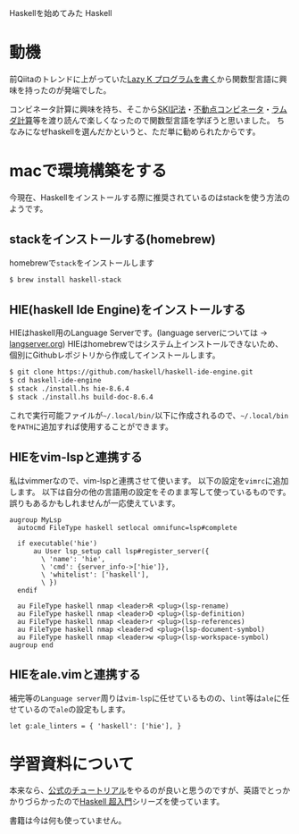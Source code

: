 Haskellを始めてみた
Haskell

# 動機

前Qiitaのトレンドに上がっていた[Lazy K プログラムを書く](https://qiita.com/zk_phi/items/acb821d298151a7b96d2)から関数型言語に興味を持ったのが発端でした。

コンビネータ計算に興味を持ち、そこから[SKI記法](https://ja.wikipedia.org/wiki/SKIコンビネータ計算)・[不動点コンビネータ](https://ja.wikipedia.org/wiki/不動点コンビネータ)・[ラムダ計算](https://ja.wikipedia.org/wiki/ラムダ計算)等を渡り読んで楽しくなったので関数型言語を学ぼうと思いました。
ちなみになぜhaskellを選んだかというと、ただ単に勧められたからです。

# macで環境構築をする

今現在、Haskellをインストールする際に推奨されているのはstackを使う方法のようです。

## stackをインストールする(homebrew)
homebrewで`stack`をインストールします

```bash
$ brew install haskell-stack
```

## HIE(haskell Ide Engine)をインストールする

HIEはhaskell用のLanguage Serverです。(language serverについては → [langserver.org](langserver.org))
HIEはhomebrewではシステム上インストールできないため、個別にGithubレポジトリから作成してインストールします。


```bash
$ git clone https://github.com/haskell/haskell-ide-engine.git
$ cd haskell-ide-engine
$ stack ./install.hs hie-8.6.4
$ stack ./install.hs build-doc-8.6.4
```

これで実行可能ファイルが`~/.local/bin/`以下に作成されるので、`~/.local/bin`を`PATH`に追加すれば使用することができます。

## HIEをvim-lspと連携する

私はvimmerなので、vim-lspと連携させて使います。
以下の設定を`vimrc`に追加します。
以下は自分の他の言語用の設定をそのまま写して使っているものです。
誤りもあるかもしれませんが一応使えています。

```vim
augroup MyLsp
  autocmd FileType haskell setlocal omnifunc=lsp#complete

  if executable('hie')
      au User lsp_setup call lsp#register_server({
        \ 'name': 'hie',
        \ 'cmd': {server_info->['hie']},
        \ 'whitelist': ['haskell'],
        \ })
  endif

  au FileType haskell nmap <leader>R <plug>(lsp-rename)
  au FileType haskell nmap <leader>D <plug>(lsp-definition)
  au FileType haskell nmap <leader>r <plug>(lsp-references)
  au FileType haskell nmap <leader>d <plug>(lsp-document-symbol)
  au FileType haskell nmap <leader>w <plug>(lsp-workspace-symbol)
augroup end
```

## HIEをale.vimと連携する

補完等の`Language server`周りは`vim-lsp`に任せているものの、`lint`等は`ale`に任せているので`ale`の設定もします。

```vim
let g:ale_linters = { 'haskell': ['hie'], }
```


# 学習資料について

本来なら、[公式のチュートリアル](https://wiki.haskell.org/tutorials)をやるのが良いと思うのですが、英語でとっかかりづらかったので[Haskell 超入門](https://qiita.com/7shi/items/145f1234f8ec2af923ef)シリーズを使っています。

書籍は今は何も使っていません。
